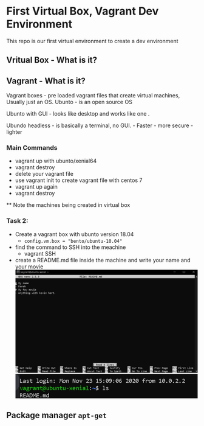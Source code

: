 # First Virtual Box, Vagrant Dev Environment
This repo is our first virtual environment to create a dev environment

## Vritual Box - What is it? 

## Vagrant - What is it? 

Vagrant boxes - pre loaded vagrant files that create virtual machines, Usually just an OS.
Ubunto - is an open source OS

Ubunto with GUI - looks like desktop and works like one .

Ubundo headless - is basically a terminal, no GUI.
    - Faster
    - more secure
    - lighter
### Main Commands

- vagrant up with ubunto/xenial64
- vagrant destroy
- delete your vagrant file
- use vagrant init to create vagrant file with centos 7
- vagrant up again
- vagrant destroy

** Note the machines being created in virtual box

### Task 2:
- Create a vagrant box with ubunto version 18.04
    -   `config.vm.box = "bento/ubuntu-10.04"`
- find the command to SSH into the meachine
    - vagrant SSH
- create a README.md file inside the machine and write your name and your movie
![](README.png)
![](readme2.png)

## Package manager `apt-get`

